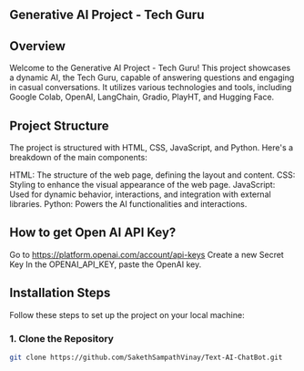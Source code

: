 ## Generative AI Project - Tech Guru
## Overview
Welcome to the Generative AI Project - Tech Guru! This project showcases a dynamic AI, the Tech Guru, capable of answering questions and engaging in casual conversations. It utilizes various technologies and tools, including Google Colab, OpenAI, LangChain, Gradio, PlayHT, and Hugging Face.

## Project Structure
The project is structured with HTML, CSS, JavaScript, and Python. Here's a breakdown of the main components:

HTML: The structure of the web page, defining the layout and content.
CSS: Styling to enhance the visual appearance of the web page.
JavaScript: Used for dynamic behavior, interactions, and integration with external libraries.
Python: Powers the AI functionalities and interactions.

## How to get Open AI API Key?

Go to https://platform.openai.com/account/api-keys
Create a new Secret Key
In the OPENAI_API_KEY, paste the OpenAI key.

## Installation Steps
Follow these steps to set up the project on your local machine:

### 1. Clone the Repository
```bash
git clone https://github.com/SakethSampathVinay/Text-AI-ChatBot.git

